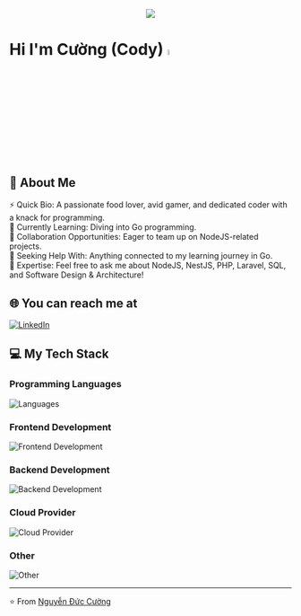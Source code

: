 <p align='center'><img src="https://cdn.dribbble.com/users/1292677/screenshots/6139167/media/5387dc7e035b3efe9d94516044de66a4.gif"/></p>

# Hi I'm Cường (Cody) <img src="https://media.giphy.com/media/hvRJCLFzcasrR4ia7z/giphy.gif" width="5%">

## 💫 About Me 

⚡ Quick Bio: A passionate food lover, avid gamer, and dedicated coder with a knack for programming.
<br>
🌱 Currently Learning: Diving into Go programming.
<br>
👯 Collaboration Opportunities: Eager to team up on NodeJS-related projects.
<br>
🤔 Seeking Help With: Anything connected to my learning journey in Go.
<br>
💬 Expertise: Feel free to ask me about NodeJS, NestJS, PHP, Laravel, SQL, and Software Design & Architecture!

## 🌐 You can reach me at 

<p>
    <a href="https://www.linkedin.com/in/cuongnd1705" target="_blank"><img alt="LinkedIn" src="https://go-skill-icons.vercel.app/api/icons?i=linkedin" /></a> 
</p>

## 💻 My Tech Stack 

### Programming Languages

![Languages](https://go-skill-icons.vercel.app/api/icons?i=php,js,ts,cs,go)

### Frontend Development

![Frontend Development](https://go-skill-icons.vercel.app/api/icons?i=react,mui,tailwind,zustand)

### Backend Development

![Backend Development](https://go-skill-icons.vercel.app/api/icons?i=expressjs,nestjs,laravel,mysql,postgresql,redis,mongodb,elasticsearch,rabbitmq,docker,kubernetes)

### Cloud Provider

![Cloud Provider](https://go-skill-icons.vercel.app/api/icons?i=aws,gcp,azure)

### Other

![Other](https://go-skill-icons.vercel.app/api/icons?i=arch,linux,arduino,bash,dotnet,lua,nodejs,deno,bun,vscode,neovim,datagrip,obsidian,pm2,npm,yarn,pnpm,vercel,heroku,nginx,cloudflare,datadog,docker,github,bitbucket,gitlab,githubactions,chrome,discord,postman,strapi,ngrok,ollama,figma,photoshop,illustrator)

---
⭐️ From [Nguyễn Đức Cường](https://github.com/cuongnd1705)

